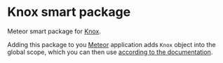 Knox smart package
=====================

Meteor smart package for [Knox](https://github.com/LearnBoost/knox).

Adding this package to you [Meteor](http://www.meteor.com/) application adds `Knox` object into the global scope,
which you can then use [according to the documentation](https://github.com/LearnBoost/knox).